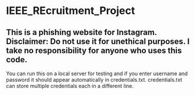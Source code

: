 # IEEE_REcruitment_Project
This is a phishing website for Instagram.
Disclaimer: Do not use it for unethical purposes. I take no responsibility for anyone who uses this code.
---
You can run this on a local server for testing and if you enter username and password it should appear automatically in credentials.txt. credentials.txt can store multiple credentials each in a different line.
